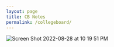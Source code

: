 ```yaml
---
layout: page
title: CB Notes
permalink: /collegeboard/
---
```



![Screen Shot 2022-08-28 at 10 19 51 PM](https://user-images.githubusercontent.com/34950822/187128265-756dc0d9-fa1e-4b2b-afd2-7ac5fecf9afc.png)
